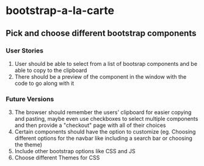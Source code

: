 # bootstrap-a-la-carte
## Pick and choose different bootstrap components

### User Stories

1. User should be able to select from a list of bootsrap components and be able to copy to the clipboard
2. There should be a preview of the component in the window with the code to go along with it

### Future Versions

3. The browser should remember the users' clipboard for easier copying and pasting, maybe even use checkboxes to select multiple components and then provide a "checkout" page with all of their choices
4. Certain components should have the option to customize (eg. Choosing different options for the navbar like including a search bar or choosing the theme)
5. Include other bootstrap options like CSS and JS
6. Choose different Themes for CSS
